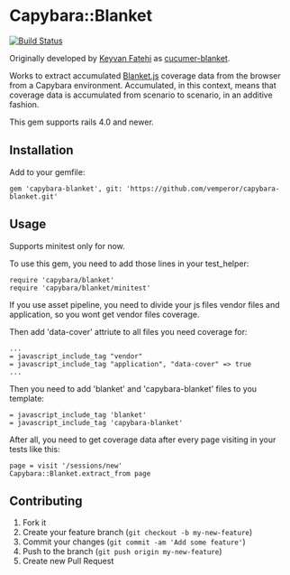 # Capybara::Blanket

[![Build Status](https://travis-ci.org/vemperor/capybara-blanket.svg?branch=master)](https://travis-ci.org/vemperor/capybara-blanket)

Originally developed by [Keyvan Fatehi](https://github.com/keyvanfatehi) as [cucumer-blanket](https://github.com/keyvanfatehi/cucumber-blanket).

Works to extract accumulated [Blanket.js](https://github.com/alex-seville/blanket) coverage data
from the browser from a Capybara environment. Accumulated, in this context, means that coverage data
is accumulated from scenario to scenario, in an additive fashion.

This gem supports rails 4.0 and newer.

## Installation

Add to your gemfile:

    gem 'capybara-blanket', git: 'https://github.com/vemperor/capybara-blanket.git'

## Usage

Supports minitest only for now.

To use this gem, you need to add those lines in your test_helper:

    require 'capybara/blanket'
    require 'capybara/blanket/minitest'

If you use asset pipeline, you need to divide your js files vendor files and application, so you wont get vendor files coverage.

Then add 'data-cover' attriute to all files you need coverage for:

    ...
    = javascript_include_tag "vendor"
    = javascript_include_tag "application", "data-cover" => true
    ...

Then you need to add 'blanket' and 'capybara-blanket' files to you template:

    = javascript_include_tag 'blanket'
    = javascript_include_tag 'capybara-blanket'

After all, you need to get coverage data after every page visiting in your tests like this:

    page = visit '/sessions/new'
    Capybara::Blanket.extract_from page

## Contributing

1. Fork it
2. Create your feature branch (`git checkout -b my-new-feature`)
3. Commit your changes (`git commit -am 'Add some feature'`)
4. Push to the branch (`git push origin my-new-feature`)
5. Create new Pull Request
